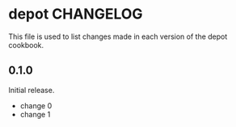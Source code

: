 # depot CHANGELOG

This file is used to list changes made in each version of the depot cookbook.

## 0.1.0

Initial release.

- change 0
- change 1
